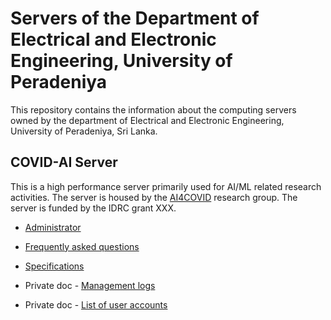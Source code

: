 # Servers of the Department of Electrical and Electronic Engineering, University of Peradeniya

This repository contains the information about the computing servers owned by the department of Electrical and Electronic Engineering, University of Peradeniya, Sri Lanka.


## COVID-AI Server

This is a high performance server primarily used for AI/ML related research activities. The server is housed by the [AI4COVID](https://covid.eng.pdn.ac.lk/) research group. The server is funded by the IDRC grant XXX.


* [Administrator](./admin/)
* [Frequently asked questions](./faq/)
* [Specifications](./specs/)


* Private doc - [Management logs](https://docs.google.com/document/d/1KQQvQHTXUsq2LICX7oSW2EAkTSEX2J9v79jG0pilQVE/edit?usp=sharing)
* Private doc - [List of user accounts](https://docs.google.com/spreadsheets/d/1Rxvh1ioRFD-KXgWE4U1UdCPTqiQuW3UcW3CTedKsLwk/edit#gid=0)
